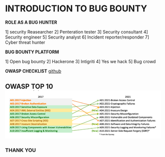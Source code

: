 # INTRODUCTION TO BUG BOUNTY 


**ROLE AS A BUG HUNTER**

1] security Reasearcher
2] Penteration tester
3] Security consultant
4] Security engineer
5] Security analyst
6] Incident reporter/responder
7] Cyber threat hunter


**BUG BOUNTY PLATFORM**

1] Open bug bounty
2] Hackerone
3] Intigriti
4] Yes we hack
5] Bug crowd

**OWASP CHECKLIST**
[github](https://github.com/0xRadi/OWASP-Web-Checklist)

**OWASP TOP 10**
![owasp](image.png)
---

### THANK YOU 